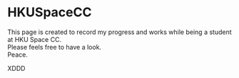 # HKUSpaceCC

This page is created to record my progress and works while being a student at HKU Space CC.  
Please feels free to have a look.  
Peace. 
  
XDDD
